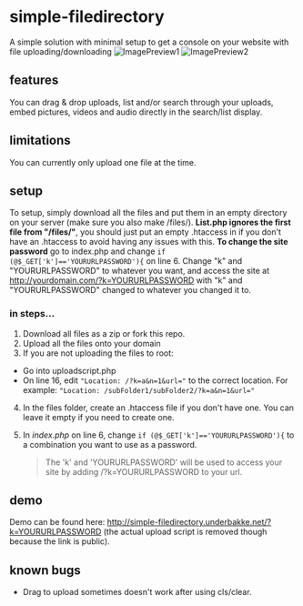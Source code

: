 # simple-filedirectory
A simple solution with minimal setup to get a console on your website with file uploading/downloading
![ImagePreview1](http://i.imgur.com/HVEADcR.png "Image preview 1")
![ImagePreview2](http://i.imgur.com/o6bOoAT.png "Image preview 2")

## features
You can drag & drop uploads, list and/or search through your uploads, embed pictures, videos and audio directly in the search/list display.

## limitations
You can currently only upload one file at the time.

## setup
To setup, simply download all the files and put them in an empty directory on your server (make sure you also make /files/). **List.php ignores the first file from "/files/"**, you should just put an empty .htaccess in if you don't have an .htaccess to avoid having any issues with this. **To change the site password** go to index.php and change `if (@$_GET['k']=='YOURURLPASSWORD'){` on line 6. Change "k" and "YOURURLPASSWORD" to whatever you want, and access the site at http://yourdomain.com/?k=YOURURLPASSWORD with "k" and "YOURURLPASSWORD" changed to whatever you changed it to. 

### in steps...
1. Download all files as a zip or fork this repo.
2. Upload all the files onto your domain
3. If you are not uploading the files to root:
  * Go into uploadscript.php
  * On line 16, edit `"Location: /?k=a&n=1&url="` to the correct location. For example: `"Location: /subFolder1/subFolder2/?k=a&n=1&url="`
4. In the files folder, create an .htaccess file if you don't have one. You can leave it empty if you need to create one.
5. In *index.php* on line 6, change `if (@$_GET['k']=='YOURURLPASSWORD'){` to a combination you want to use as a password.

    > The 'k' and 'YOURURLPASSWORD' will be used to access your site by adding /?k=YOURURLPASSWORD to your url.

## demo
Demo can be found here: http://simple-filedirectory.underbakke.net/?k=YOURURLPASSWORD (the actual upload script is removed though because the link is public).

## known bugs
 * Drag to upload sometimes doesn't work after using cls/clear.
